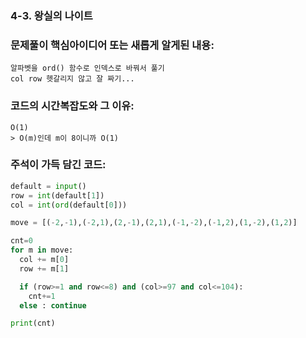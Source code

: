 ### 4-3. 왕실의 나이트

### 문제풀이 핵심아이디어 또는 새롭게 알게된 내용: 
    알파벳을 ord() 함수로 인덱스로 바꿔서 풀기
    col row 헷갈리지 않고 잘 짜기...
            
### 코드의 시간복잡도와 그 이유:    
    O(1)   
    > O(m)인데 m이 8이니까 O(1)
   
    
    
### 주석이 가득 담긴 코드:
```python
default = input()
row = int(default[1])
col = int(ord(default[0]))

move = [(-2,-1),(-2,1),(2,-1),(2,1),(-1,-2),(-1,2),(1,-2),(1,2)]

cnt=0
for m in move:
  col += m[0]
  row += m[1]

  if (row>=1 and row<=8) and (col>=97 and col<=104):
    cnt+=1
  else : continue

print(cnt)


```
